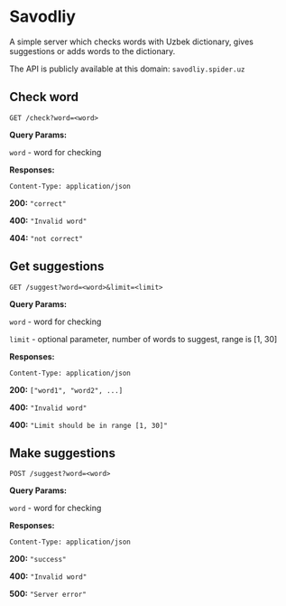# Savodliy

A simple server which checks words with Uzbek dictionary, gives suggestions or adds words to the dictionary.

The API is publicly available at this domain: `savodliy.spider.uz`

## Check word

`GET /check?word=<word>`

**Query Params:**

`word` - word for checking

**Responses:**

`Content-Type: application/json`

**200:** `"correct"`

**400:** `"Invalid word"`

**404:** `"not correct"`

## Get suggestions

`GET /suggest?word=<word>&limit=<limit>`

**Query Params:**

`word` - word for checking

`limit` - optional parameter, number of words to suggest, range is [1, 30]

**Responses:**

`Content-Type: application/json`

**200:** `["word1", "word2", ...]`

**400:** `"Invalid word"`

**400:** `"Limit should be in range [1, 30]"`

## Make suggestions

`POST /suggest?word=<word>`

**Query Params:**

`word` - word for checking

**Responses:**

`Content-Type: application/json`

**200:** `"success"`

**400:** `"Invalid word"`

**500:** `"Server error"`

